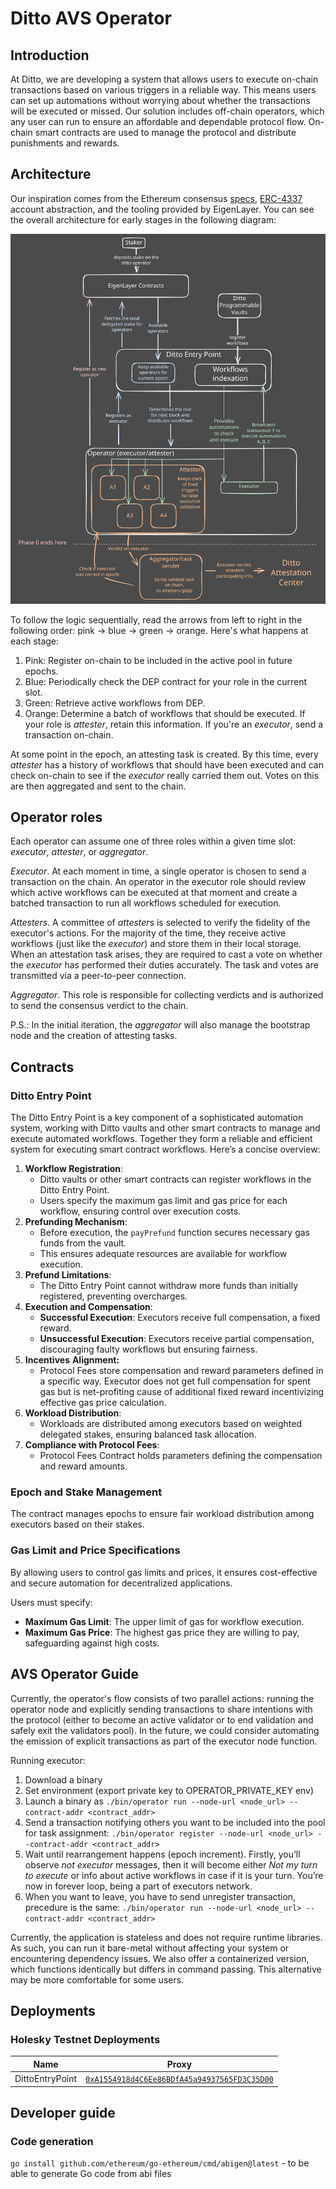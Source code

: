 # Ditto AVS Operator

## Introduction

At Ditto, we are developing a system that allows users to execute on-chain transactions based on various triggers in a reliable way. This means users can set up automations without worrying about whether the transactions will be executed or missed. Our solution includes off-chain operators, which any user can run to ensure an affordable and dependable protocol flow. On-chain smart contracts are used to manage the protocol and distribute punishments and rewards.


## Architecture

Our inspiration comes from the Ethereum consensus [specs](https://github.com/ethereum/consensus-specs/tree/dev/specs), [ERC-4337](https://eips.ethereum.org/EIPS/eip-4337) account abstraction, and the tooling provided by EigenLayer. You can see the overall architecture for early stages in the following diagram:

![Alt text](./static/svg/operator-scheme.svg)

To follow the logic sequentially, read the arrows from left to right in the following order: pink → blue → green → orange. Here's what happens at each stage:

1. Pink: Register on-chain to be included in the active pool in future epochs.
2. Blue: Periodically check the DEP contract for your role in the current slot.
3. Green: Retrieve active workflows from DEP.
4. Orange: Determine a batch of workflows that should be executed. If your role is *attester*, retain this information. If you're an *executor*, send a transaction on-chain.

At some point in the epoch, an attesting task is created. By this time, every *attester* has a history of workflows that should have been executed and can check on-chain to see if the *executor* really carried them out. Votes on this are then aggregated and sent to the chain.


## Operator roles

Each operator can assume one of three roles within a given time slot: *executor*, *attester*, or *aggregator*.

*Executor*. At each moment in time, a single operator is chosen to send a transaction on the chain. An operator in the executor role should review which active workflows can be executed at that moment and create a batched transaction to run all workflows scheduled for execution.

*Attesters*. A committee of *attesters* is selected to verify the fidelity of the executor's actions. For the majority of the time, they receive active workflows (just like the *executor*) and store them in their local storage. When an attestation task arises, they are required to cast a vote on whether the *executor* has performed their duties accurately. The task and votes are transmitted via a peer-to-peer connection.

*Aggregator*. This role is responsible for collecting verdicts and is authorized to send the consensus verdict to the chain.

P.S.: In the initial iteration, the *aggregator* will also manage the bootstrap node and the creation of attesting tasks.


## Contracts

### Ditto Entry Point

The Ditto Entry Point is a key component of a sophisticated automation system, working with Ditto vaults and other smart contracts to manage and execute automated workflows. Together they form a reliable and efficient system for executing smart contract workflows. Here’s a concise overview:

1. **Workflow Registration**:
    - Ditto vaults or other smart contracts can register workflows in the Ditto Entry Point.
    - Users specify the maximum gas limit and gas price for each workflow, ensuring control over execution costs.
2. **Prefunding Mechanism**:
    - Before execution, the `payPrefund` function secures necessary gas funds from the vault.
    - This ensures adequate resources are available for workflow execution.
3. **Prefund Limitations**:
    - The Ditto Entry Point cannot withdraw more funds than initially registered, preventing overcharges.
4. **Execution and Compensation**:
    - **Successful Execution**: Executors receive full compensation, a fixed reward.
    - **Unsuccessful Execution**: Executors receive partial compensation, discouraging faulty workflows but ensuring fairness.
5. **Incentives** **Alignment:**
    - Protocol Fees store compensation and reward parameters defined in a specific way.  Executor does not get full compensation for spent gas but is net-profiting cause of additional fixed reward incentivizing effective gas price calculation.
6. **Workload Distribution**:
    - Workloads are distributed among executors based on weighted delegated stakes, ensuring balanced task allocation.
7. **Compliance with Protocol Fees**:
    - Protocol Fees Contract holds parameters defining the compensation and reward amounts.

### Epoch and Stake Management

The contract manages epochs to ensure fair workload distribution among executors based on their stakes.

### Gas Limit and Price Specifications

By allowing users to control gas limits and prices, it ensures cost-effective and secure automation for decentralized applications.

Users must specify:

- **Maximum Gas Limit**: The upper limit of gas for workflow execution.
- **Maximum Gas Price**: The highest gas price they are willing to pay, safeguarding against high costs.


## AVS Operator Guide

Currently, the operator's flow consists of two parallel actions: running the operator node and explicitly sending transactions to share intentions with the protocol (either to become an active validator or to end validation and safely exit the validators pool). In the future, we could consider automating the emission of explicit transactions as part of the executor node function.

Running executor:

1. Download a binary
2. Set environment (export private key to OPERATOR_PRIVATE_KEY env)
3. Launch a binary as `./bin/operator run --node-url <node_url> --contract-addr <contract_addr>`
4. Send a transaction notifying others you want to be included into the pool for task assignment: `./bin/operator register --node-url <node_url> --contract-addr <contract_addr>`
5. Wait until rearrangement happens (epoch increment). Firstly, you’ll observe *not executor* messages, then it will become either *Not my turn to execute* or info about active workflows in case if it is your turn. You’re now in forever loop, being a part of executors network.
6. When you want to leave, you have to send unregister transaction, precedure is the same: `./bin/operator run --node-url <node_url> --contract-addr <contract_addr>`

Currently, the application is stateless and does not require runtime libraries. As such, you can run it bare-metal without affecting your system or encountering dependency issues. We also offer a containerized version, which functions identically but differs in command passing. This alternative may be more comfortable for some users.

## Deployments
### Holesky Testnet Deployments
| Name | Proxy |
| ---- | ---- |
| DittoEntryPoint |[`0xA1554918d4C6Ee86BDfA45a94937565FD3C35D00`](https://holesky.etherscan.io/address/0xA1554918d4C6Ee86BDfA45a94937565FD3C35D00)|

## Developer guide

### Code generation
`go install github.com/ethereum/go-ethereum/cmd/abigen@latest` - to be able to generate Go code from abi files
